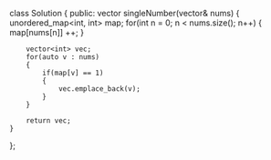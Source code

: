 class Solution {
public:
    vector<int> singleNumber(vector<int>& nums) {
        unordered_map<int, int> map;
        for(int n = 0; n < nums.size(); n++)
        {
            map[nums[n]] ++;
        }
        
        vector<int> vec;
        for(auto v : nums)
        {
            if(map[v] == 1)
            {
                vec.emplace_back(v);
            }
        }
        
        return vec;
    }
};

